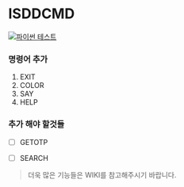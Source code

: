 # ISDDCMD

[![파이썬 테스트](https://github.com/IsddCompany/isddcmd/actions/workflows/main.yml/badge.svg?branch=Windows)](https://github.com/IsddCompany/isddcmd/actions/workflows/main.yml)

### 명령어 추가
1. EXIT
2. COLOR
3. SAY
4. HELP
### 추가 해야 할것들

- [ ]  GETOTP

- [ ] SEARCH

> 더욱 많은 기능들은 WIKI를 참고해주시기 바랍니다.
